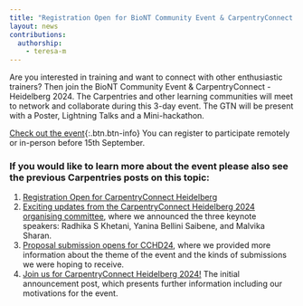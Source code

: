 ```yaml
---
title: "Registration Open for BioNT Community Event & CarpentryConnect Heidelberg"
layout: news
contributions:
  authorship:
    - teresa-m
---
```


Are you interested in training and want to connect with other enthusiastic trainers? Then join the BioNT Community Event & CarpentryConnect - Heidelberg 2024. The Carpentries and other learning communities will meet to network and collaborate during this 3-day event. The GTN will be present with a Poster, Lightning Talks and a Mini-hackathon.

[Check out the event](https://biont-training.eu/CarpentryConnect2024.html){:.btn.btn-info}
You can register to participate remotely or in-person before 15th September.

### If you would like to learn more about the event please also see the previous Carpentries posts on this topic:

1. [Registration Open for CarpentryConnect Heidelberg](https://carpentries.org/blog/2024/06/cchd24-registration-programme/)
2. [Exciting updates from the CarpentryConnect Heidelberg 2024 organising committee](https://carpentries.org/blog/2024/05/cchd2024-updates-from-the-organising-committee/), where we announced the three keynote speakers: Radhika S Khetani, Yanina Bellini Saibene, and Malvika Sharan.
3. [Proposal submission opens for CCHD24](https://carpentries.org/blog/2024/02/cchd24-call-for-proposals/), where we provided more information about the theme of the event and the kinds of submissions we were hoping to receive.
4. [Join us for CarpentryConnect Heidelberg 2024!](https://carpentries.org/blog/2024/01/announcing-cchd24/) The initial announcement post, which presents further information including our motivations for the event.

